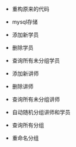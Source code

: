 - 重构原来的代码
- mysql存储

- 添加新学员
- 删除学员
- 查询所有未分组学员

- 添加新讲师
- 删除讲师
- 查询所有未分组讲师

- 自动随机分组讲师和学员
- 查询所有分组
- 重命名分组
